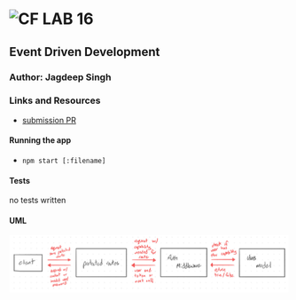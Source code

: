![CF](http://i.imgur.com/7v5ASc8.png) LAB 16
=================================================

## Event Driven Development

### Author: Jagdeep Singh

### Links and Resources
* [submission PR](http://xyz.com)

#### Running the app
* `npm start [:filename]`
  
#### Tests
no tests written

#### UML

![UML](assets/uml.jpeg)